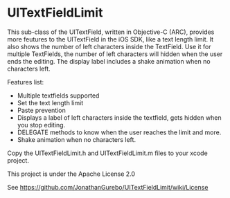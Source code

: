 UITextFieldLimit
================

This sub-class of the UITextField, written in Objective-C (ARC), provides more feutures to the UITextField in the iOS SDK, like a text length limit. It also shows the number of left characters inside the TextField.
Use it for multiple TextFields, the number of left characters will hidden when the user ends the editing. The display label includes a shake animation when no characters left.

Features list:
* Multiple textfields supported
* Set the text length limit
* Paste prevention
* Displays a label of left characters inside the textfield, gets hidden when you stop editing.
* DELEGATE methods to know when the user reaches the limit and more.
* Shake animation when no characters left.

Copy the UITextFieldLimit.h and UITextFieldLimit.m files to your xcode project.

This project is under the Apache License 2.0

See https://github.com/JonathanGurebo/UITextFieldLimit/wiki/License
